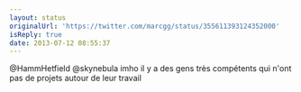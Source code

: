 ```yaml
---
layout: status
originalUrl: 'https://twitter.com/marcgg/status/355611393124352000'
isReply: true
date: 2013-07-12 08:55:37
---
```


@HammHetfield @skynebula imho il y a des gens très compétents qui n'ont pas de projets autour de leur travail
